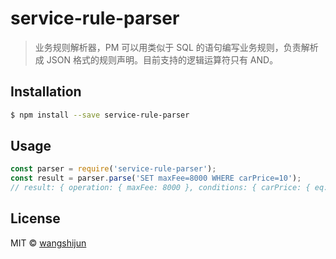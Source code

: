 # service-rule-parser

> 业务规则解析器，PM 可以用类似于 SQL 的语句编写业务规则，负责解析成 JSON 格式的规则声明。目前支持的逻辑运算符只有 AND。

## Installation

```sh
$ npm install --save service-rule-parser
```

## Usage

```js
const parser = require('service-rule-parser');
const result = parser.parse('SET maxFee=8000 WHERE carPrice=10');
// result: { operation: { maxFee: 8000 }, conditions: { carPrice: { eq: 10 } } };

```
## License

MIT © [wangshijun]()

